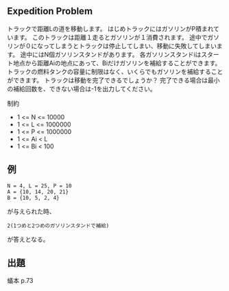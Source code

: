 Expedition Problem
----

トラックで距離Lの道を移動します。
はじめトラックにはガソリンがP積まれています。
このトラックは距離１走るとガソリンが１消費されます。
途中でガソリンが０になってしまうとトラックは停止してしまい、移動に失敗してしまいます。
途中にはN個ガソリンスタンドがあります。
各ガソリンスタンドiはスタート地点から距離Aiの地点にあって、Biだけガソリンを補給することができます。
トラックの燃料タンクの容量に制限はなく、いくらでもガソリンを補給することができます。
トラックは移動を完了できるでしょうか？
完了できる場合は最小の補給回数を、できない場合は-1を出力してください。

制約

* 1 <= N <= 10000
* 1 <= L <= 1000000
* 1 <= P <= 1000000
* 1 <= Ai < L
* 1 <= Bi < 100

## 例

    N = 4, L = 25, P = 10
    A = {10, 14, 20, 21}
    B = {10, 5, 2, 4}

が与えられた時、

    2(1つめと2つめのガソリンスタンドで補給)

が答えとなる。

## 出題

蟻本 p.73
